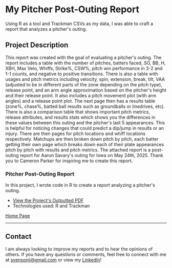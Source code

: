 # My Pitcher Post-Outing Report

Using R as a tool and Trackman CSVs as my data, I was able to craft a report that analyzes a pitcher's outing.

## Project Description

This report was created with the goal of evaluating a pitcher's outing. The report includes a table with the number of pitches, batters faced, SO, BB, H, XBH, Max Velo, Whiffs, Strike%, CSW%, pitch win performance in 3-2 and 1-1 counts, and negative to positive transitions. There is also a table with usages and pitch metrics including velocity, spin, extension, break, tilt, VAA (adjusted to be in different parts of the zone depending on the pitch type), release point, and an arm angle approximation based on the pitcher's height and their release point. It also includes a pitch movement plot (with arm angles) and a release point plot. The next page then has a results table (zone%, chase%, batted ball results such as groundballs or linedrives, etc). There is also a comparison table that shows important pitch metrics, release attributes, and results stats which shows you the differences in these values between this outing and the pitcher's last 5 appearances. This is helpful for noticing changes that could predict a dip/jump in results or an injury. There are then pages for pitch locations and whiff locations respectively. Matchups are then broken down pitch by pitch, each batter getting their own page which breaks down each of their plate appearances pitch by pitch with results and pitch metrics. The attached report is a post-outing report for Aaron Savary's outing for Iowa on May 24th, 2025. Thank you to Cameron Parker for inspiring me to create this report.

### Pitcher Post-Outing Report
In this project, I wrote code in R to create a report analyzing a pitcher's outing.

- [View the Project's Outputted PDF](https://github.com/jjsvenson/jj-svenson-baseball-analytics/blob/8c4e475e74a716bdc2167e17b7fa70003e1da3f1/Aaron%20Savary%20Post-Outing%20Report%205-24-25.pdf)
- Technologies used: R and Trackman

[Home Page](index.md)

---

## Contact

I am always looking to improve my reports and to hear the opinions of others. If you have any questions or comments, feel free to connect with me at [svensonjj@gmail.com](mailto:svensonjj@gmail.com) or view my [LinkedIn](https://www.linkedin.com/in/john-jj-svenson/)!
